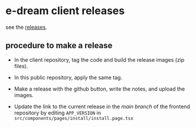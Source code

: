 # e-dream client releases

see the [releases](https://github.com/e-dream-ai/public/releases).

## procedure to make a release

* In the client repository, tag the code and build the release images
  (zip files).

* In this public repository, apply the same tag.

* Make a release with the github button, write the notes, and upload
  the images.

* Update the link to the current release in the *main branch* of the
  frontend repository by editing `APP_VERSION` in
  `src/components/pages/install/install.page.tsx`
